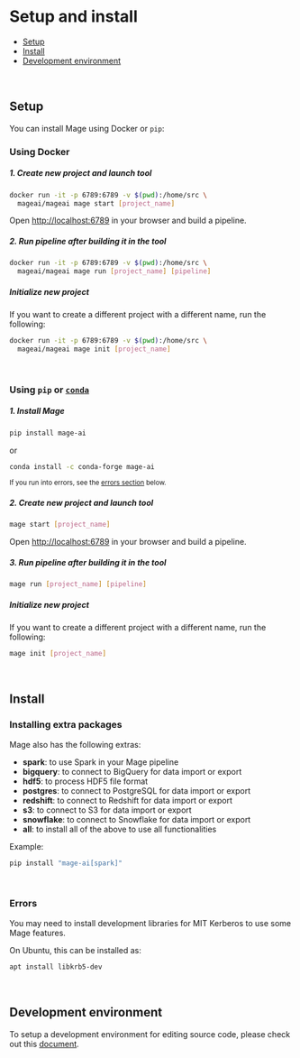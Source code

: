 # Setup and install

- [Setup](#setup)
- [Install](#install)
- [Development environment](#development-environment)

<br />

## Setup
You can install Mage using Docker or `pip`:

### Using Docker

##### 1. Create new project and launch tool

```bash
docker run -it -p 6789:6789 -v $(pwd):/home/src \
  mageai/mageai mage start [project_name]
```

Open [http://localhost:6789](http://localhost:6789) in your browser and build a pipeline.

##### 2. Run pipeline after building it in the tool
```bash
docker run -it -p 6789:6789 -v $(pwd):/home/src \
  mageai/mageai mage run [project_name] [pipeline]
```

##### Initialize new project
If you want to create a different project with a different name, run the following:

```bash
docker run -it -p 6789:6789 -v $(pwd):/home/src \
  mageai/mageai mage init [project_name]
```

<br />

### Using `pip` or [`conda`](https://github.com/conda-forge/mage-ai-feedstock)

##### 1. Install Mage
```bash
pip install mage-ai
```

or

```bash
conda install -c conda-forge mage-ai
```

<sub>If you run into errors, see the [errors section](#errors) below.</sub>

##### 2. Create new project and launch tool
```bash
mage start [project_name]
```

Open [http://localhost:6789](http://localhost:6789) in your browser and build a pipeline.

##### 3. Run pipeline after building it in the tool
```bash
mage run [project_name] [pipeline]
```

##### Initialize new project
If you want to create a different project with a different name, run the following:
```bash
mage init [project_name]
```

<br />

## Install

### Installing extra packages

Mage also has the following extras:

* **spark**: to use Spark in your Mage pipeline
* **bigquery**: to connect to BigQuery for data import or export
* **hdf5**: to process HDF5 file format
* **postgres**: to connect to PostgreSQL for data import or export
* **redshift**: to connect to Redshift for data import or export
* **s3**: to connect to S3 for data import or export
* **snowflake**: to connect to Snowflake for data import or export
* **all**: to install all of the above to use all functionalities

Example:

```bash
pip install "mage-ai[spark]"
```

<br />

### Errors

You may need to install development libraries for MIT Kerberos to use some Mage features.

On Ubuntu, this can be installed as:
```bash
apt install libkrb5-dev
```

<br />

## Development environment

To setup a development environment for editing source code,
please check out this [document](../../contributing/README.md).

<br />
